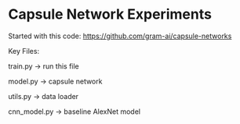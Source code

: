 # Capsule Network Experiments

Started with this code: https://github.com/gram-ai/capsule-networks

Key Files:

train.py -> run this file

model.py -> capsule network

utils.py -> data loader

cnn_model.py -> baseline AlexNet model
